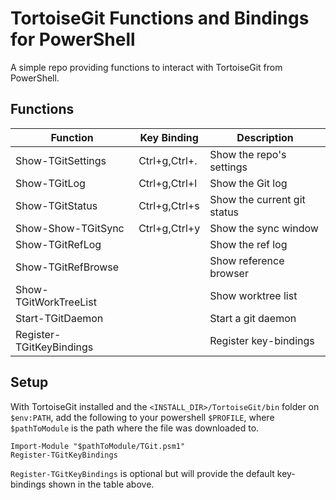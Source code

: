 # TortoiseGit Functions and Bindings for PowerShell

A simple repo providing functions to interact with TortoiseGit from
PowerShell.

## Functions

| Function                  | Key Binding   | Description                 |
| ------------------------- | ------------- | --------------------------- |
| Show-TGitSettings         | Ctrl+g,Ctrl+. | Show the repo's settings    |
| Show-TGitLog              | Ctrl+g,Ctrl+l | Show the Git log            |
| Show-TGitStatus           | Ctrl+g,Ctrl+s | Show the current git status |
| Show-Show-TGitSync        | Ctrl+g,Ctrl+y | Show the sync window        |
| Show-TGitRefLog           |               | Show the ref log            |
| Show-TGitRefBrowse        |               | Show reference browser      |
| Show-TGitWorkTreeList     |               | Show worktree list          |
| Start-TGitDaemon          |               | Start a git daemon          |
| Register-TGitKeyBindings  |               | Register key-bindings       |

## Setup

With TortoiseGit installed and the `<INSTALL_DIR>/TortoiseGit/bin` folder on
`$env:PATH`, add the following to your powershell `$PROFILE`, where `$pathToModule` is the path where the file was downloaded to.

```pwsh
Import-Module "$pathToModule/TGit.psm1"
Register-TGitKeyBindings
```

`Register-TGitKeyBindings` is optional but will provide the default key-bindings
shown in the table above.
